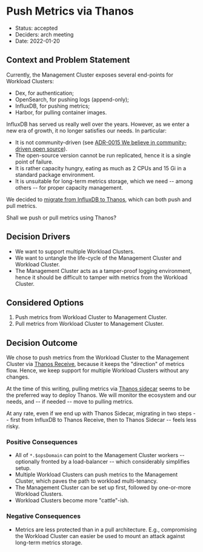 # Push Metrics via Thanos

- Status: accepted
- Deciders: arch meeting
- Date: 2022-01-20

## Context and Problem Statement

Currently, the Management Cluster exposes several end-points for Workload Clusters:

- Dex, for authentication;
- OpenSearch, for pushing logs (append-only);
- InfluxDB, for pushing metrics;
- Harbor, for pulling container images.

InfluxDB has served us really well over the years. However, as we enter a new era of growth, it no longer satisfies our needs. In particular:

- It is not community-driven (see [ADR-0015 We believe in community-driven open source](0015-we-believe-in-community-driven-open-source.md)).
- The open-source version cannot be run replicated, hence it is a single point of failure.
- It is rather capacity hungry, eating as much as 2 CPUs and 15 Gi in a standard package environment.
- It is unsuitable for long-term metrics storage, which we need -- among others -- for proper capacity management.

We decided to [migrate from InfluxDB to Thanos](https://github.com/elastisys/welkin/commit/61ddf81430dc542cf0bed96708a90f3b63ff0ed2), which can both push and pull metrics.

Shall we push or pull metrics using Thanos?

## Decision Drivers

- We want to support multiple Workload Clusters.
- We want to untangle the life-cycle of the Management Cluster and Workload Cluster.
- The Management Cluster acts as a tamper-proof logging environment, hence it should be difficult to tamper with metrics from the Workload Cluster.

## Considered Options

1. Push metrics from Workload Cluster to Management Cluster.
1. Pull metrics from Workload Cluster to Management Cluster.

## Decision Outcome

We chose to push metrics from the Workload Cluster to the Management Cluster via [Thanos Receive](https://thanos.io/tip/components/receive.md/),
because it keeps the "direction" of metrics flow.
Hence, we keep support for multiple Workload Clusters without any changes.

At the time of this writing, pulling metrics via [Thanos sidecar](https://thanos.io/tip/thanos/quick-tutorial.md/#components) seems to be the preferred way to deploy Thanos. We will monitor the ecosystem and our needs, and -- if needed -- move to pulling metrics.

At any rate, even if we end up with Thanos Sidecar, migrating in two steps -- first from InfluxDB to Thanos Receive, then to Thanos Sidecar -- feels less risky.

### Positive Consequences

- All of `*.$opsDomain` can point to the Management Cluster workers -- optionally fronted by a load-balancer -- which considerably simplifies setup.
- Multiple Workload Clusters can push metrics to the Management Cluster, which paves the path to workload multi-tenancy.
- The Management Cluster can be set up first, followed by one-or-more Workload Clusters.
- Workload Clusters become more "cattle"-ish.

### Negative Consequences

- Metrics are less protected than in a pull architecture. E.g., compromising the Workload Cluster can easier be used to mount an attack against long-term metrics storage.

